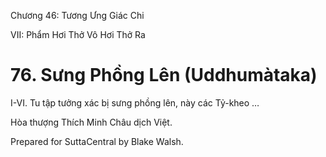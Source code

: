  

Chương 46: Tương Ưng Giác Chi

VII: Phẩm Hơi Thở Vô Hơi Thở Ra

# 76\. Sưng Phồng Lên (Uddhumàtaka)

I-VI. Tu tập tưởng xác bị sưng phồng lên, này các Tỷ-kheo …

Hòa thượng Thích Minh Châu dịch Việt.

Prepared for SuttaCentral by Blake Walsh.